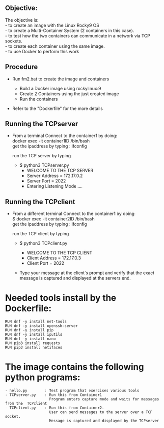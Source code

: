 ## Objective: 
The objective is:  
    - to create an image with the Linux Rocky9 OS  
    - to create a Multi-Container System (2 containers in this case).  
    - to test how the two containers can communicate in a network via TCP sockets.  
    - to create each container using the same image.  
    - to use Docker to perform this work  

## Procedure
- Run fm2.bat to create the image and containers
    - Build a Docker image using rockylinux:9
    - Create 2 Containers using the just created image
    - Run the containers

- Refer to the "Dockerfile" for the more details


## Running the TCPserver    
- From a terminal Connect to the container1 by doing:  
    docker exec -it container1ID /bin/bash  
    get the ipaddress by typing : ifconfig  

    run the TCP server by typing  
    - $ python3 TCPserver.py
        - WELCOME TO THE TCP SERVER
        - Server Address = 172.17.0.2
        - Server Port    = 2022
        - Entering Listening Mode .... 
## Running the TCPclient  
- From a different terminal Connect to the container1 by doing:  
    $ docker exec -it container2ID /bin/bash    
    get the ipaddress by typing : ifconfig  

    run the TCP client by typing  
    - $ python3 TCPclient.py
        - WELCOME TO THE TCP  CLIENT
        - Client Address = 172.17.0.3
        - Client Port    = 2022

    - Type your message at the client's prompt and verify that the exact message is captured and displayed at the servers end.


# Needed tools install by the Dockerfile:
    RUN dnf -y install net-tools
    RUN dnf -y install openssh-server
    RUN dnf -y install pip
    RUN dnf -y install iputils
    RUN dnf -y install nano
    RUN pip3 install requests
    RUN pip3 install netifaces

# The image contains the following python programs:
    - hello.py        : Test program that exercises various tools  
    - TCPserver.py    : Run this from Container1  
                        Program enters capture mode and waits for messages from the  TCPclient  
    - TCPclient.py    : Run this from Container2.  
                        User can send messages to the server over a TCP socket.  
                        Message is captured and displayed by the TCPserver   


